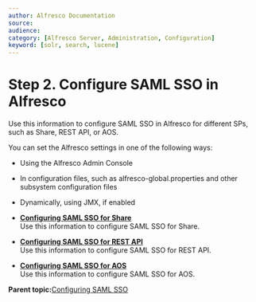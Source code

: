 ```yaml
---
author: Alfresco Documentation
source: 
audience: 
category: [Alfresco Server, Administration, Configuration]
keyword: [solr, search, lucene]
---
```


# Step 2. Configure SAML SSO in Alfresco

Use this information to configure SAML SSO in Alfresco for different SPs, such as Share, REST API, or AOS.

You can set the Alfresco settings in one of the following ways:

-   Using the Alfresco Admin Console
-   In configuration files, such as alfresco-global.properties and other subsystem configuration files
-   Dynamically, using JMX, if enabled

-   **[Configuring SAML SSO for Share](../concepts/config-saml-share.md)**  
Use this information to configure SAML SSO for Share.
-   **[Configuring SAML SSO for REST API](../concepts/config-saml-restapi.md)**  
Use this information to configure SAML SSO for REST API.
-   **[Configuring SAML SSO for AOS](../concepts/config-saml-aos.md)**  
Use this information to configure SAML SSO for AOS.

**Parent topic:**[Configuring SAML SSO](../tasks/saml-config.md)


